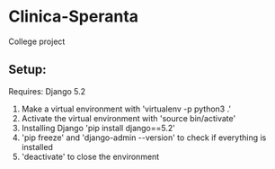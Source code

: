 # Clinica-Speranta
College project

## Setup:
Requires: Django 5.2

1. Make a virtual environment with 'virtualenv -p python3 .'
2. Activate the virtual environment with 'source bin/activate'
3. Installing Django 'pip install django==5.2'
4. 'pip freeze' and 'django-admin --version' to check if everything is installed
5. 'deactivate' to close the environment
